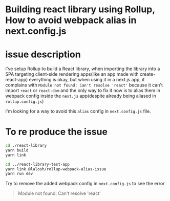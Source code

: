 # Building react library using Rollup, How to avoid webpack alias in next.config.js

# issue description

I've setup Rollup to build a React library, when importing the library into a SPA targeting client-side rendering apps(like an app made with create-react-app) everything is okay, but when using it in a next.js app, it complains with `Module not found: Can't resolve 'react'` because it can't import `react` or `react-dom` and the only way to fix it now is to alias them in webpack config inside the `next.js` app(despite already being aliased in `rollup.config.js`)

I'm looking for a way to avoid this `alias` config in `next.config.js` file.

# To re produce the issue

```sh
cd ./react-library
yarn build
yarn link

cd ../react-library-test-app
yarn link @lalosh/rollup-webpack-alias-issue
yarn run dev
```

Try to remove the added webpack config in `next.config.js` to see the error

> Module not found: Can't resolve 'react'

